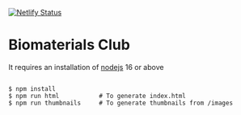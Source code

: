 [![Netlify Status](https://api.netlify.com/api/v1/badges/924f0a03-8890-4bb9-ba26-4293ae79cf95/deploy-status)](https://app.netlify.com/sites/biomaterials-club/deploys)

# Biomaterials Club

It requires an installation of [nodejs](https://nodejs.org/en/) 16 or above 

```console

$ npm install
$ npm run html           # To generate index.html
$ npm run thumbnails     # To generate thumbnails from /images

```
